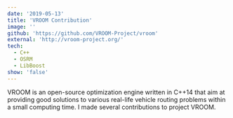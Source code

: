 ```yaml
---
date: '2019-05-13'
title: 'VROOM Contribution'
image: ''
github: 'https://github.com/VROOM-Project/vroom'
external: 'http://vroom-project.org/'
tech:
  - C++
  - OSRM
  - LibBoost
show: 'false'
---
```


VROOM is an open-source optimization engine written in C++14 that aim at providing good solutions to various real-life vehicle routing problems within a small computing time. I made several contributions to project VROOM.
